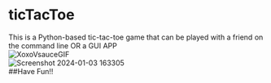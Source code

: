 # ticTacToe
This is a Python-based tic-tac-toe game that can be played with a friend on the command line OR a GUI APP  
![XoxoVsauceGIF](https://github.com/GoSEHawks/ticTacToe/assets/45705923/8e9a31cf-19d2-4f17-bf64-18d16c277eeb)
<br>
![Screenshot 2024-01-03 163305](https://github.com/GoSEHawks/ticTacToe/assets/45705923/72f8e64e-7674-4018-b6eb-2713e3b89fca)
<br>
##Have Fun!!
